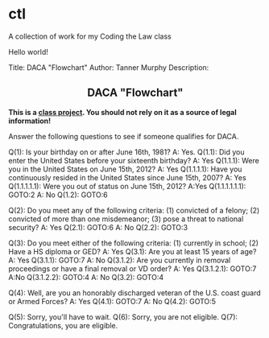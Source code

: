 # ctl
A collection of work for my Coding the Law class


<html>
  <head>
    <title>Hello world!</title>
  </head>
  <body>
      Hello world!
  </body>
</html>

Title: DACA "Flowchart"
Author: Tanner Murphy
Description: <link rel="stylesheet" type="text/css" href="https://suffolklitlab.org/howto/qna/style/style.css">
<div id="icon" style="background-size: 110px 99px;background-image: url('https://suffolklitlab.org/howto/qna/images/maxheadroom.gif');"></div>
<h2 style="text-align:center;">DACA "Flowchart"</h2>
<p><b>This is a <a href="https://www.codingthelaw.org/#mission">class project</a>. You should not rely on it as a source of legal information!</b></p>
<p>Answer the following questions to see if someone qualifies for DACA.</p>

<html>
Q(1): Is your birthday on or after June 16th, 1981?
A: Yes.
	Q(1.1): Did you enter the United States before your sixteenth birthday?
	A: Yes
		Q(1.1.1): Were you in the United States on June 15th, 2012? 
		A: Yes
			Q(1.1.1.1): Have you continuously resided in the United States since June 15th, 2007?
			A: Yes
				Q(1.1.1.1.1): Were you out of status on June 15th, 2012?
				A:Yes
					Q(1.1.1.1.1.1): GOTO:2
A: No
	Q(1.2): GOTO:6

Q(2): Do you meet any of the following criteria: (1) convicted of a felony; (2) convicted of more than one misdemeanor; (3) pose a threat to national security?
A: Yes
	Q(2.1): GOTO:6
A: No
	Q(2.2): GOTO:3

Q(3): Do you meet either of the following criteria: (1) currently in school; (2) Have a HS diploma or GED?
A: Yes
	Q(3.1): Are you at least 15 years of age?
	A: Yes
		Q(3.1.1): GOTO:7
	A: No
		Q(3.1.2): Are you currently in removal proceedings or have a final removal or VD order?
		A: Yes
			Q(3.1.2.1): GOTO:7
		A:No
			Q(3.1.2.2): GOTO:4
A: No
	Q(3.2): GOTO:4
	
Q(4): Well, are you an honorably discharged veteran of the U.S. coast guard or Armed Forces?
A: Yes
	Q(4.1): GOTO:7
A: No
	Q(4.2): GOTO:5


Q(5): Sorry, you'll have to wait.
Q(6): Sorry, you are not eligible. 
Q(7): Congratulations, you are eligible.  
<html>
